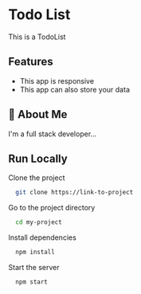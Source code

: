 
# Todo List

This is a TodoList


## Features

- This app is responsive
- This app can also store your data


## 🚀 About Me
I'm a full stack developer...


## Run Locally

Clone the project

```bash
  git clone https://link-to-project
```

Go to the project directory

```bash
  cd my-project
```

Install dependencies

```bash
  npm install
```

Start the server

```bash
  npm start
```

